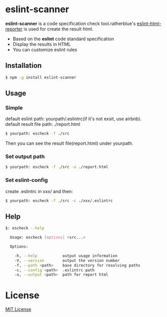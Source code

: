 # eslint-scanner

**eslint-scanner** is a code specification check tool.ratherblue's [eslint-html-reporter](https://github.com/ratherblue/eslint-html-reporter) is used for create the result html.

* Based on the **eslint** code standard specification
* Display the results in HTML
* You can customize eslint rules

## Installation
```sh
$ npm -g install eslint-scanner
```

## Usage

### Simple
default eslint path: yourpath/.eslintrc(if it's not exsit, use airbnb).  
default result file path: ./report.html  
```sh
$ yourpath: escheck -f ./src
```

Then you can see the result file(report.html) under yourpath.

### Set output path
```sh
$ yourpath: escheck -f ./src -o ./report.html
```
### Set eslint-config
create .eslintrc in xxx/ 
and then:
```sh
$ yourpath: escheck -f ./src -c ./xxx/.eslintrc
```


## Help 
```sh
$: escheck --help  

  Usage: escheck [options] <src...>  

  Options:  

    -h, --help           output usage information  
    -V, --version        output the version number  
    -f, --path <path>    base directory for resolving paths  
    -c, --config <path>  .eslintrc path  
    -o, --output <path>  path for report html
```

# License
[MIT License](https://raw.githubusercontent.com/milan-hwj/eslint-scanner/master/LICENSE)
